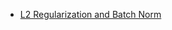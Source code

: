 

* [L2 Regularization and Batch Norm](https://blog.janestreet.com/l2-regularization-and-batch-norm/)